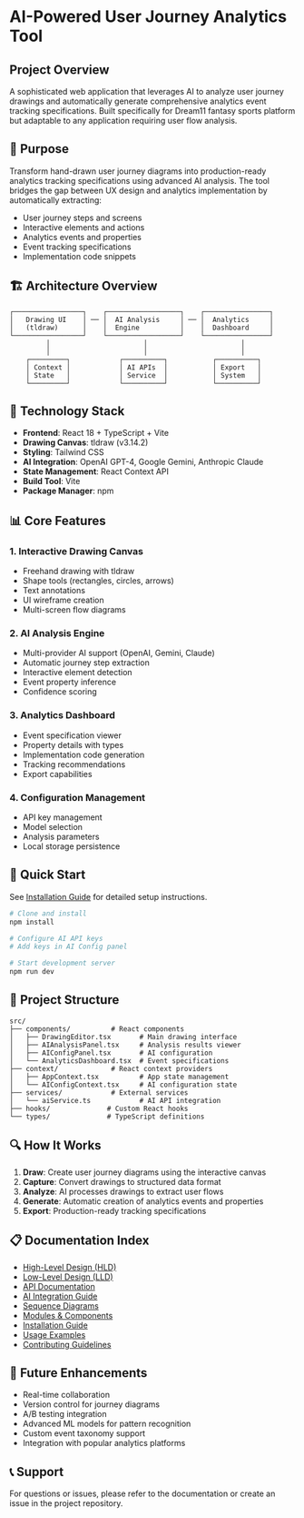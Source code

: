# AI-Powered User Journey Analytics Tool

## Project Overview

A sophisticated web application that leverages AI to analyze user journey drawings and automatically generate comprehensive analytics event tracking specifications. Built specifically for Dream11 fantasy sports platform but adaptable to any application requiring user flow analysis.

## 🎯 Purpose

Transform hand-drawn user journey diagrams into production-ready analytics tracking specifications using advanced AI analysis. The tool bridges the gap between UX design and analytics implementation by automatically extracting:

- User journey steps and screens
- Interactive elements and actions
- Analytics events and properties
- Event tracking specifications
- Implementation code snippets

## 🏗️ Architecture Overview

```
┌─────────────────┐    ┌──────────────────┐    ┌────────────────┐
│   Drawing UI    │ ── │  AI Analysis     │ ── │  Analytics     │
│   (tldraw)      │    │  Engine          │    │  Dashboard     │
└─────────────────┘    └──────────────────┘    └────────────────┘
         │                       │                       │
         │                       │                       │
    ┌─────────┐            ┌──────────┐           ┌──────────┐
    │ Context │            │ AI APIs  │           │ Export   │
    │ State   │            │ Service  │           │ System   │
    └─────────┘            └──────────┘           └──────────┘
```

## 🔧 Technology Stack

- **Frontend**: React 18 + TypeScript + Vite
- **Drawing Canvas**: tldraw (v3.14.2)
- **Styling**: Tailwind CSS
- **AI Integration**: OpenAI GPT-4, Google Gemini, Anthropic Claude
- **State Management**: React Context API
- **Build Tool**: Vite
- **Package Manager**: npm

## 📊 Core Features

### 1. Interactive Drawing Canvas

- Freehand drawing with tldraw
- Shape tools (rectangles, circles, arrows)
- Text annotations
- UI wireframe creation
- Multi-screen flow diagrams

### 2. AI Analysis Engine

- Multi-provider AI support (OpenAI, Gemini, Claude)
- Automatic journey step extraction
- Interactive element detection
- Event property inference
- Confidence scoring

### 3. Analytics Dashboard

- Event specification viewer
- Property details with types
- Implementation code generation
- Tracking recommendations
- Export capabilities

### 4. Configuration Management

- API key management
- Model selection
- Analysis parameters
- Local storage persistence

## 🚀 Quick Start

See [Installation Guide](./installation.md) for detailed setup instructions.

```bash
# Clone and install
npm install

# Configure AI API keys
# Add keys in AI Config panel

# Start development server
npm run dev
```

## 📁 Project Structure

```
src/
├── components/          # React components
│   ├── DrawingEditor.tsx       # Main drawing interface
│   ├── AIAnalysisPanel.tsx     # Analysis results viewer
│   ├── AIConfigPanel.tsx       # AI configuration
│   └── AnalyticsDashboard.tsx  # Event specifications
├── context/             # React context providers
│   ├── AppContext.tsx          # App state management
│   └── AIConfigContext.tsx     # AI configuration state
├── services/            # External services
│   └── aiService.ts            # AI API integration
├── hooks/              # Custom React hooks
└── types/              # TypeScript definitions
```

## 🔍 How It Works

1. **Draw**: Create user journey diagrams using the interactive canvas
2. **Capture**: Convert drawings to structured data format
3. **Analyze**: AI processes drawings to extract user flows
4. **Generate**: Automatic creation of analytics events and properties
5. **Export**: Production-ready tracking specifications

## 📋 Documentation Index

- [High-Level Design (HLD)](./high-level-design.md)
- [Low-Level Design (LLD)](./low-level-design.md)
- [API Documentation](./api-documentation.md)
- [AI Integration Guide](./ai-integration.md)
- [Sequence Diagrams](./sequence-diagrams.md)
- [Modules & Components](./modules-components.md)
- [Installation Guide](./installation.md)
- [Usage Examples](./usage-examples.md)
- [Contributing Guidelines](./contributing.md)

## 🔮 Future Enhancements

- Real-time collaboration
- Version control for journey diagrams
- A/B testing integration
- Advanced ML models for pattern recognition
- Custom event taxonomy support
- Integration with popular analytics platforms

## 📞 Support

For questions or issues, please refer to the documentation or create an issue in the project repository.
